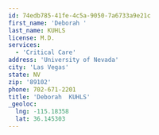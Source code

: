 ```yaml
---
id: 74edb785-41fe-4c5a-9050-7a6733a9e21c
first_name: 'Deborah '
last_name: KUHLS
license: M.D.
services:
  - 'Critical Care'
address: 'University of Nevada'
city: 'Las Vegas'
state: NV
zip: '89102'
phone: 702-671-2201
title: 'Deborah  KUHLS'
_geoloc:
  lng: -115.18358
  lat: 36.145303
---
```

